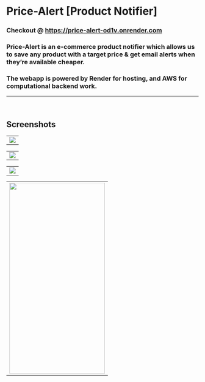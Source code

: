 # Price-Alert [Product Notifier]

### Checkout @ https://price-alert-od1v.onrender.com
### Price-Alert is an e-commerce product notifier which allows us to save any product with a target price & get email alerts when they’re available cheaper.
### The webapp is powered by Render for hosting, and AWS for computational backend work.
---

<br>

## Screenshots  

<table><tr><td>
    <img src="https://user-images.githubusercontent.com/53964520/215278781-47e68a30-5c36-497d-a902-b672720e3104.png" />
</td></tr></table>

<table><tr><td>
    <img src="https://user-images.githubusercontent.com/53964520/215278784-a6246f8d-ed06-44a0-aeb6-82bd77cda087.png" />
</td></tr></table>

<table><tr><td>
    <img src="https://user-images.githubusercontent.com/53964520/215278786-f1b70f04-b154-4605-9918-81ce8e7555fc.png"/>
</td></tr></table>

<table><tr><td>
    <img src="https://user-images.githubusercontent.com/53964520/215278791-b8a474e8-f06d-4283-92be-5c7fccb362b9.jpeg" height="500" width="250" />
</td></tr></table>

